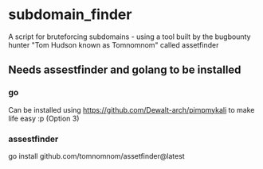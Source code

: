 # subdomain_finder
A script for bruteforcing subdomains - using a tool built by the bugbounty hunter "Tom Hudson known as Tomnomnom" called assetfinder

## Needs assestfinder and golang to be installed

### go
Can be installed using https://github.com/Dewalt-arch/pimpmykali to make life easy :p (Option 3)

### assestfinder
go install github.com/tomnomnom/assetfinder@latest
